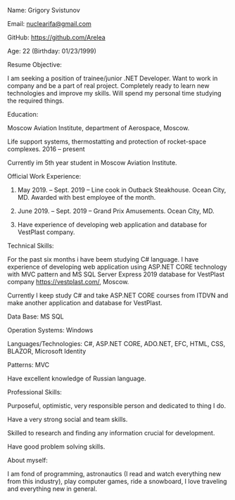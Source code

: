 
Name: Grigory Svistunov

Email: nuclearifa@gmail.com

GitHub:  https://github.com/Arelea

Age: 22 (Birthday: 01/23/1999)

Resume Objective:

I am seeking a position of trainee/junior .NET Developer. Want to work in company and be a part of real project. Completely ready to learn new technologies and improve my skills. Will spend my personal time studying the required things.

Education:

Moscow Aviation Institute, department of Aerospace, Moscow.

Life support systems, thermostatting and protection of rocket-space complexes.
2016 – present

Currently im 5th year student in Moscow Aviation Institute.

Official Work Experience:

1)	May 2019. – Sept. 2019 – Line cook in Outback Steakhouse. Ocean City, MD.
Awarded with best employee of the month.

2)	June 2019. – Sept. 2019 – Grand Prix Amusements. Ocean City, MD.

3)	Have experience of developing web application and database for VestPlast company.

Technical Skills:

For the past six months i have beem studying C# language. I have experience of developing web application using ASP.NET CORE technology with MVC pattern and MS SQL Server Express 2019 database for VestPlast company https://vestplast.com/, Moscow.  

Currently I keep study C# and take ASP.NET CORE courses from ITDVN and make another application and database for VestPlast.

Data Base: MS SQL

Operation Systems: Windows

Languages/Technologies: C#, ASP.NET CORE, ADO.NET, EFC, HTML, CSS, BLAZOR, Microsoft Identity

Patterns: MVC

Have excellent knowledge of Russian language.

Professional Skills:

Purposeful, optimistic, very responsible person and dedicated to thing I do. 

Have a very strong social and team skills.

Skilled to research and finding any information crucial for development.

Have good problem solving skills.

About myself:

I am fond of programming, astronautics (I read and watch everything new from this industry), play computer games, ride a snowboard, I love traveling and everything new in general.

